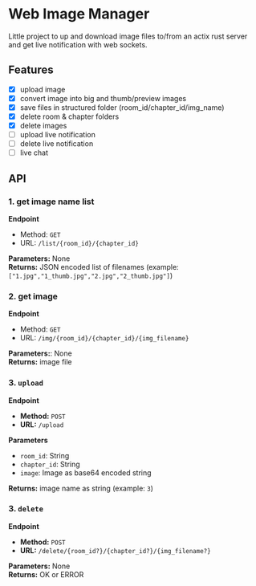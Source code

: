 # Web Image Manager

Little project to up and download image files to/from an actix rust server and get live notification with web sockets.

## Features

- [x] upload image
- [x] convert image into big and thumb/preview images
- [x] save files in structured folder (room_id/chapter_id/img_name)
- [x] delete room & chapter folders
- [x] delete images
- [ ] upload live notification
- [ ] delete live notification
- [ ] live chat

## API

### 1. **get image name list**

**Endpoint**

- Method: `GET`
- URL: `/list/{room_id}/{chapter_id}`

**Parameters:** None  
**Returns:** JSON encoded list of filenames (example: `["1.jpg","1_thumb.jpg","2.jpg","2_thumb.jpg"]`)

### 2. **get image**

**Endpoint**

- Method: `GET`
- URL: `/img/{room_id}/{chapter_id}/{img_filename}`

**Parameters:**: None  
**Returns:** image file

### 3. `upload`

**Endpoint**

- **Method:** `POST`
- **URL:** `/upload`

**Parameters**

- `room_id`: String
- `chapter_id`: String
- `image`: Image as base64 encoded string

**Returns:** image name as string (example: `3`)

### 3. `delete`

**Endpoint**

- **Method:** `POST`
- **URL:** `/delete/{room_id?}/{chapter_id?}/{img_filename?}`

**Parameters:** None  
**Returns:** OK or ERROR
